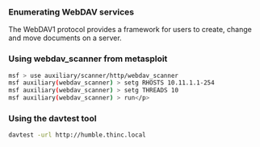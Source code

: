 ### Enumerating WebDAV services

The WebDAV1 protocol provides a framework for users to create, change and move documents on a server.

### Using webdav_scanner from metasploit

```bash
msf > use auxiliary/scanner/http/webdav_scanner
msf auxiliary(webdav_scanner) > setg RHOSTS 10.11.1.1-254
msf auxiliary(webdav_scanner) > setg THREADS 10
msf auxiliary(webdav_scanner) > run</p>
```

### Using the davtest tool

```bash
davtest -url http://humble.thinc.local
```
